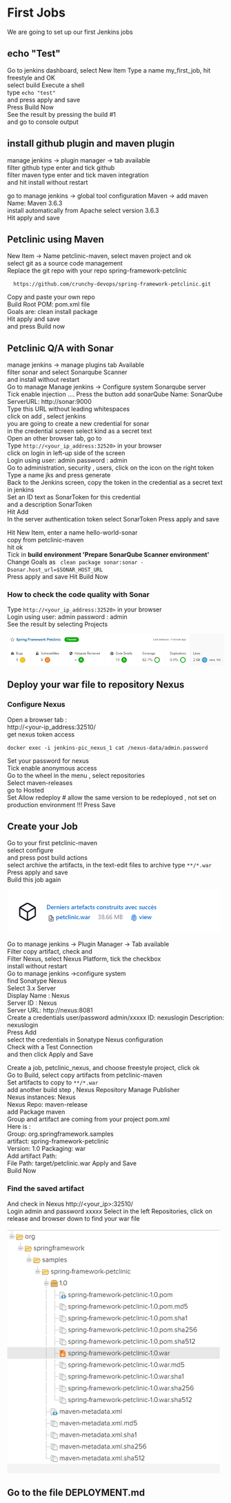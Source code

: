 # First Jobs
We are going to set up our first Jenkins jobs    

## echo "Test" 
Go to jenkins dashboard, select New Item 
Type a name my_first_job, hit freestyle and OK      
select build Execute a shell   
type ```echo "test"```  
and press  apply and save   
Press Build Now  
See the result by pressing the build #1  
and go to console output  

## install github plugin and maven plugin   
manage jenkins -> plugin manager -> tab available     
filter github type enter and tick github    
filter maven type enter and tick maven integration     
and hit install without restart  

go to manage jenkins -> global tool configuration 
Maven -> add maven    
Name: Maven 3.6.3  
install automatically from Apache select version 3.6.3  
Hit apply and save

## Petclinic using Maven 
New Item -> Name petclinic-maven, select  maven project and ok   
select git as a source code management  
Replace the git repo with your repo spring-framework-petclinic
```
  https://github.com/crunchy-devops/spring-framework-petclinic.git 
```
Copy and paste your own repo    
Build Root POM: pom.xml file     
Goals are: clean install package   
Hit apply and save   
and press Build now 

## Petclinic Q/A with Sonar 
manage jenkins -> manage plugins  tab Available     
filter sonar and select Sonarqube Scanner  
and install without restart  
Go to manage Manage jenkins -> Configure system
Sonarqube server   
Tick enable injection  ....
Press the button add sonarQube
Name: SonarQube  
ServerURL: http://sonar:9000    
Type this URL without leading whitespaces  
click on  add , select jenkins   
you are going to create a new credential for sonar     
in the credential screen select kind as a secret text   
Open an other browser tab, go to  
Type ```http://<your_ip_address:32520>``` in your browser    
click on login in left-up side of the screen    
Login using user: admin  password : admin  
Go to administration, security , users, click on the icon on the right token  
Type a name jks and press generate     
Back to the Jenkins screen, copy the token in the credential as a secret text in jenkins     
Set an ID text as SonarToken for this credential    
and a description SonarToken     
Hit Add  
In the server authentication token select SonarToken 
Press apply and save 

Hit New Item,  enter a name hello-world-sonar  
copy from petclinic-maven  
hit ok  
Tick in **build environment 'Prepare SonarQube Scanner environment'**      
Change Goals as ``` clean package sonar:sonar -Dsonar.host_url=$SONAR_HOST_URL```      
Press apply and save
Hit Build Now  

### How to check the code quality with Sonar
Type ```http://<your_ip_address:32520>``` in your browser  
Login using user: admin  password : admin  
See the result by selecting Projects
  
 ![Sonar_results](screenshots/sonar_results.png)
 

## Deploy your war file to repository Nexus
### Configure Nexus
Open a browser tab :  
http://<your-ip_address:32510/  
get nexus token access     
```shell script
docker exec -i jenkins-pic_nexus_1 cat /nexus-data/admin.password
```  
Set your password for nexus  
Tick enable anonymous access    
Go to the wheel in the menu , select repositories   
Select maven-releases   
go to Hosted   
Set Allow redeploy  # allow the same version to be redeployed , not set on production environment !!!
Press Save 

## Create your Job
Go to your first petclinic-maven   
select configure     
and press post build actions    
select archive the artifacts, in the text-edit files to archive type ```**/*.war```
Press apply and save      
Build this job again

![build_artifacts](screenshots/build_artifacts.png)
 
Go to manage jenkins -> Plugin Manager -> Tab available  
Filter copy artifact, check and  
Filter Nexus, select Nexus Platform,  tick the checkbox        
install without restart  
Go to manage jenkins ->configure system  
find Sonatype Nexus  
Select 3.x Server   
Display Name :  Nexus  
Server ID :  Nexus  
Server URL: http://nexus:8081  
Create a credentials user/password  admin/xxxxx ID: nexuslogin  Description: nexuslogin   
Press Add    
select the credentials in Sonatype Nexus configuration    
Check with a Test Connection    
and then click Apply and Save  

Create a job, petclinic_nexus, and choose freestyle project, click ok  
Go to Build, select copy artifacts from petclinic-maven   
Set artifacts to copy to ```**/*.war ```  
add another build step , Nexus Repository Manage Publisher      
Nexus instances:  Nexus  
Nexus Repo: maven-release   
add Package maven   
Group and artifact are coming from your project pom.xml  
Here is :  
Group: org.springframework.samples  
artifact: spring-framework-petclinic  
Version: 1.0
Packaging: war  
Add artifact Path:  
File Path: target/petclinic.war 
Apply and Save  
Build Now  

### Find the saved artifact
And check in Nexus http://<your_ip>:32510/  
Login admin and password xxxxx 
Select in the left  Repositories, click on release and browser down to find your war file

![nexus](screenshots/nexus_repository.png)

## Go to the file DEPLOYMENT.md



